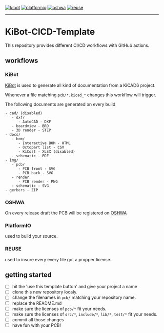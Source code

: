 [![kibot](https://github.com/nerdyscout/KiBot-CICD-Template/actions/workflows/kibot.yaml/badge.svg)](https://github.com/nerdyscout/KiBot-CICD-Template/actions/workflows/kibot.yaml)
[![platformio](https://github.com/nerdyscout/KiBot-CICD-Template/actions/workflows/platformio.yaml/badge.svg)](https://github.com/nerdyscout/KiBot-CICD-Template/actions/workflows/platformio.yaml)
[![oshwa](https://github.com/nerdyscout/KiBot-CICD-Template/actions/workflows/oshwa.yaml/badge.svg)](https://github.com/nerdyscout/KiBot-CICD-Template/actions/workflows/oshwa.yaml)
[![reuse](https://github.com/nerdyscout/KiBot-CICD-Template/actions/workflows/reuse.yaml/badge.svg)](https://github.com/nerdyscout/KiBot-CICD-Template/actions/workflows/reuse.yaml)

---

# KiBot-CICD-Template

This repository provides different CI/CD workflows with GitHub actions.

## workflows

### KiBot

[KiBot](https://github.com/INTI-CMNB/KiBot/) is used to generate all kind of documentation from a KiCAD6 project.

Whenever a file matching `pcb/*.kicad_*` changes this workflow will trigger.

The following documents are generated on every build:

```
- cad/ (disabled)
   - dxf/
      - AutoCAD - DXF
   - boardview - BRD
   - 3D render - STEP
- docs/
   - bom/
      - Interactive BOM - HTML
      - Octopart list - CSV
      - KiCost - XLSX (disabled)
   - schematic - PDF
- img/
   - pcb/
      - PCB front - SVG
      - PCB back - SVG
   - render
      - PCB render - PNG
   - schematic - SVG
- gerbers - ZIP
```

### OSHWA

On every release draft the PCB will be registered on [OSHWA](https://certification.oshwa.org/)

### PlatformIO

used to build your source.

### REUSE

used to insure every every file got a propper license. 

## getting started

- [ ] hit the 'use this template button' and give your project a name
- [ ] clone this new repository localy.
- [ ] change the filenames in `pcb/` matching your repository name.
- [ ] replace the README.md
- [ ] make sure the licenses of `pcb/*` fit your needs.
- [ ] make sure the licenses of `src/*`, `include/*`, `lib/*`, `test/*`  fit your needs.
- [ ] commit all those changes
- [ ] have fun with your PCB!
